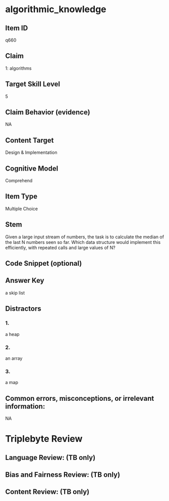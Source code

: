 # algorithmic_knowledge

## Item ID
q660

## Claim
1: algorithms

## Target Skill Level
5

## Claim Behavior (evidence)
NA

## Content Target
Design & Implementation

## Cognitive Model
Comprehend

## Item Type
Multiple Choice

## Stem
Given a large input stream of numbers, the task is to calculate the median of the last N numbers seen so far.  Which data structure would implement this efficiently, with repeated calls and large values of N?

## Code Snippet (optional)


## Answer Key
a skip list

## Distractors

### 1.
a heap

### 2.
an array

### 3.
a map

## Common errors, misconceptions, or irrelevant information:
NA

# Triplebyte Review


## Language Review: (TB only)


## Bias and Fairness Review: (TB only)


## Content Review: (TB only)


